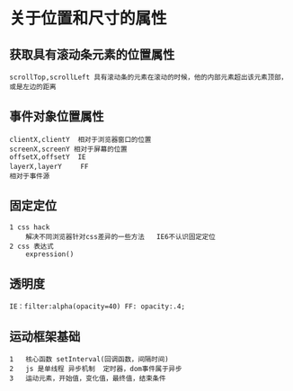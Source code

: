 # 关于位置和尺寸的属性
## 获取具有滚动条元素的位置属性
    scrollTop,scrollLeft 具有滚动条的元素在滚动的时候，他的内部元素超出该元素顶部，或是左边的距离
## 事件对象位置属性
    clientX,clientY  相对于浏览器窗口的位置
    screenX,screenY 相对于屏幕的位置
    offsetX,offsetY  IE 
    layerX,layerY   　FF  
    相对于事件源
## 固定定位
    1 css hack  
        解决不同浏览器针对css差异的一些方法   IE6不认识固定定位
    2 css 表达式
        expression()    
## 透明度
    IE：filter:alpha(opacity=40) FF: opacity:.4;


## 运动框架基础
    1   核心函数 setInterval(回调函数，间隔时间)
    2   js 是单线程 异步机制  定时器，dom事件属于异步
    3   运动元素，开始值，变化值，最终值，结束条件
